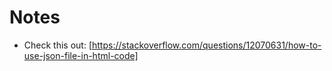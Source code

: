 # Notes
- Check this out: [https://stackoverflow.com/questions/12070631/how-to-use-json-file-in-html-code]
